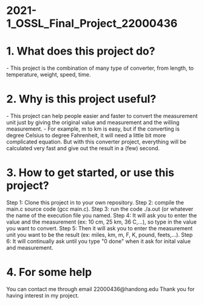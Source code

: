 # 2021-1_OSSL_Final_Project_22000436

<h1>1. What does this project do?</h1>
- This project is the combination of many type of converter, from length, to temperature, weight, speed, time.

<h1>2. Why is this project useful?</h1>
- This project can help people easier and faster to convert the measurement unit just by giving the original value and measurement and the willing measurement.
- For example, m to km is easy, but if the converting is degree Celsius to degree Fahrenheit, it will need a little bit more complicated equation. But with this converter project, everything will be calculated very fast and give out the result in a (few) second.

<h1>3. How to get started, or use this project?</h1>
Step 1: Clone this project in to your own repository.
Step 2: compile the main.c source code (gcc main.c).
Step 3: run the code ./a.out (or whatever the name of the execution file you named.
Step 4: It will ask you to enter the value and the measurement (ex: 10 cm, 25 km, 36 C,...), so type in the value you want to convert.
Step 5: Then it will ask you to enter the measurement unit you want to be the result (ex: miles, km, m, F, K, pound, feets,...).
Step 6: It will continually ask until you type "0 done" when it ask for inital value and measurement.

<h1>4. For some help</h1>
You can contact me through email 22000436@handong.edu 
Thank you for having interest in my project.

